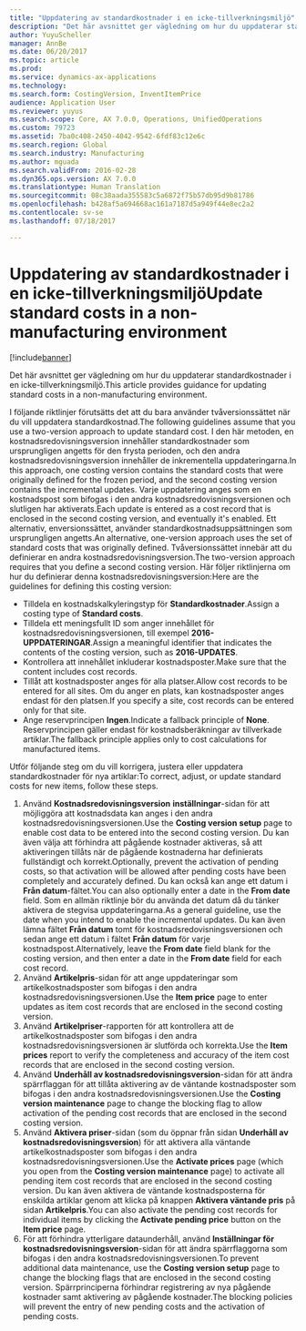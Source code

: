 ```yaml
---
title: "Uppdatering av standardkostnader i en icke-tillverkningsmiljö"
description: "Det här avsnittet ger vägledning om hur du uppdaterar standardkostnader i en icke-tillverkningsmiljö."
author: YuyuScheller
manager: AnnBe
ms.date: 06/20/2017
ms.topic: article
ms.prod: 
ms.service: dynamics-ax-applications
ms.technology: 
ms.search.form: CostingVersion, InventItemPrice
audience: Application User
ms.reviewer: yuyus
ms.search.scope: Core, AX 7.0.0, Operations, UnifiedOperations
ms.custom: 79723
ms.assetid: 7ba0c408-2450-4042-9542-6fdf83c12e6c
ms.search.region: Global
ms.search.industry: Manufacturing
ms.author: mguada
ms.search.validFrom: 2016-02-28
ms.dyn365.ops.version: AX 7.0.0
ms.translationtype: Human Translation
ms.sourcegitcommit: 08c38aada355583c5a6872f75b57db95d9b81786
ms.openlocfilehash: b428af5a694668ac161a7187d5a949f44e8ec2a2
ms.contentlocale: sv-se
ms.lasthandoff: 07/18/2017

---
```


# <a name="update-standard-costs-in-a-non-manufacturing-environment"></a><span data-ttu-id="59af8-103">Uppdatering av standardkostnader i en icke-tillverkningsmiljö</span><span class="sxs-lookup"><span data-stu-id="59af8-103">Update standard costs in a non-manufacturing environment</span></span>

[!include[banner](../includes/banner.md)]


<span data-ttu-id="59af8-104">Det här avsnittet ger vägledning om hur du uppdaterar standardkostnader i en icke-tillverkningsmiljö.</span><span class="sxs-lookup"><span data-stu-id="59af8-104">This article provides guidance for updating standard costs in a non-manufacturing environment.</span></span>

<span data-ttu-id="59af8-105">I följande riktlinjer förutsätts det att du bara använder tvåversionssättet när du vill uppdatera standardkostnad.</span><span class="sxs-lookup"><span data-stu-id="59af8-105">The following guidelines assume that you use a two-version approach to update standard cost.</span></span> <span data-ttu-id="59af8-106">I den här metoden, en kostnadsredovisningsversion innehåller standardkostnader som ursprungligen angetts för den frysta perioden, och den andra kostnadsredovisningsversion innehåller de inkrementella uppdateringarna.</span><span class="sxs-lookup"><span data-stu-id="59af8-106">In this approach, one costing version contains the standard costs that were originally defined for the frozen period, and the second costing version contains the incremental updates.</span></span> <span data-ttu-id="59af8-107">Varje uppdatering anges som en kostnadspost som bifogas i den andra kostnadsredovisningsversionen och slutligen har aktiverats.</span><span class="sxs-lookup"><span data-stu-id="59af8-107">Each update is entered as a cost record that is enclosed in the second costing version, and eventually it's enabled.</span></span> <span data-ttu-id="59af8-108">Ett alternativ, enversionssättet, använder standardkostnadsuppsättningen som ursprungligen angetts.</span><span class="sxs-lookup"><span data-stu-id="59af8-108">An alternative, one-version approach uses the set of standard costs that was originally defined.</span></span> <span data-ttu-id="59af8-109">Tvåversionssättet innebär att du definierar en andra kostnadsredovisningsversion.</span><span class="sxs-lookup"><span data-stu-id="59af8-109">The two-version approach requires that you define a second costing version.</span></span> <span data-ttu-id="59af8-110">Här följer riktlinjerna om hur du definierar denna kostnadsredovisningsversion:</span><span class="sxs-lookup"><span data-stu-id="59af8-110">Here are the guidelines for defining this costing version:</span></span>

-   <span data-ttu-id="59af8-111">Tilldela en kostnadskalkyleringstyp för **Standardkostnader**.</span><span class="sxs-lookup"><span data-stu-id="59af8-111">Assign a costing type of **Standard costs**.</span></span>
-   <span data-ttu-id="59af8-112">Tilldela ett meningsfullt ID som anger innehållet för kostnadsredovisningsversionen, till exempel **2016-UPPDATERINGAR**.</span><span class="sxs-lookup"><span data-stu-id="59af8-112">Assign a meaningful identifier that indicates the contents of the costing version, such as **2016-UPDATES**.</span></span>
-   <span data-ttu-id="59af8-113">Kontrollera att innehållet inkluderar kostnadsposter.</span><span class="sxs-lookup"><span data-stu-id="59af8-113">Make sure that the content includes cost records.</span></span>
-   <span data-ttu-id="59af8-114">Tillåt att kostnadsposter anges för alla platser.</span><span class="sxs-lookup"><span data-stu-id="59af8-114">Allow cost records to be entered for all sites.</span></span> <span data-ttu-id="59af8-115">Om du anger en plats, kan kostnadsposter anges endast för den platsen.</span><span class="sxs-lookup"><span data-stu-id="59af8-115">If you specify a site, cost records can be entered only for that site.</span></span>
-   <span data-ttu-id="59af8-116">Ange reservprincipen **Ingen**.</span><span class="sxs-lookup"><span data-stu-id="59af8-116">Indicate a fallback principle of **None**.</span></span> <span data-ttu-id="59af8-117">Reservprincipen gäller endast för kostnadsberäkningar av tillverkade artiklar.</span><span class="sxs-lookup"><span data-stu-id="59af8-117">The fallback principle applies only to cost calculations for manufactured items.</span></span>

<span data-ttu-id="59af8-118">Utför följande steg om du vill korrigera, justera eller uppdatera standardkostnader för nya artiklar:</span><span class="sxs-lookup"><span data-stu-id="59af8-118">To correct, adjust, or update standard costs for new items, follow these steps.</span></span>

1.  <span data-ttu-id="59af8-119">Använd **Kostnadsredovisningsversion** **inställningar**-sidan för att möjliggöra att kostnadsdata kan anges i den andra kostnadsredovisningsversionen.</span><span class="sxs-lookup"><span data-stu-id="59af8-119">Use the **Costing version** **setup** page to enable cost data to be entered into the second costing version.</span></span> <span data-ttu-id="59af8-120">Du kan även välja att förhindra att pågående kostnader aktiveras, så att aktiveringen tillåts när de pågående kostnaderna har definierats fullständigt och korrekt.</span><span class="sxs-lookup"><span data-stu-id="59af8-120">Optionally, prevent the activation of pending costs, so that activation will be allowed after pending costs have been completely and accurately defined.</span></span> <span data-ttu-id="59af8-121">Du kan också kan ange ett datum i **Från datum**-fältet.</span><span class="sxs-lookup"><span data-stu-id="59af8-121">You can also optionally enter a date in the **From date** field.</span></span> <span data-ttu-id="59af8-122">Som en allmän riktlinje bör du använda det datum då du tänker aktivera de stegvisa uppdateringarna.</span><span class="sxs-lookup"><span data-stu-id="59af8-122">As a general guideline, use the date when you intend to enable the incremental updates.</span></span> <span data-ttu-id="59af8-123">Du kan även lämna fältet **Från datum** tomt för kostnadsredovisningsversionen och sedan ange ett datum i fältet **Från datum** för varje kostnadspost.</span><span class="sxs-lookup"><span data-stu-id="59af8-123">Alternatively, leave the **From date** field blank for the costing version, and then enter a date in the **From date** field for each cost record.</span></span>
2.  <span data-ttu-id="59af8-124">Använd **Artikelpris**-sidan för att ange uppdateringar som artikelkostnadsposter som bifogas i den andra kostnadsredovisningsversionen.</span><span class="sxs-lookup"><span data-stu-id="59af8-124">Use the **Item price** page to enter updates as item cost records that are enclosed in the second costing version.</span></span>
3.  <span data-ttu-id="59af8-125">Använd **Artikelpriser**-rapporten för att kontrollera att de artikelkostnadsposter som bifogas i den andra kostnadsredovisningsversionen är slutförda och korrekta.</span><span class="sxs-lookup"><span data-stu-id="59af8-125">Use the **Item prices** report to verify the completeness and accuracy of the item cost records that are enclosed in the second costing version.</span></span>
4.  <span data-ttu-id="59af8-126">Använd **Underhåll av kostnadsredovisningsversion**-sidan för att ändra spärrflaggan för att tillåta aktivering av de väntande kostnadsposter som bifogas i den andra kostnadsredovisningsversionen.</span><span class="sxs-lookup"><span data-stu-id="59af8-126">Use the **Costing version maintenance** page to change the blocking flag to allow activation of the pending cost records that are enclosed in the second costing version.</span></span>
5.  <span data-ttu-id="59af8-127">Använd **Aktivera priser**-sidan (som du öppnar från sidan **Underhåll av kostnadsredovisningsversion**) för att aktivera alla väntande artikelkostnadsposter som bifogas i den andra kostnadsredovisningsversionen.</span><span class="sxs-lookup"><span data-stu-id="59af8-127">Use the **Activate prices** page (which you open from the **Costing version maintenance** page) to activate all pending item cost records that are enclosed in the second costing version.</span></span> <span data-ttu-id="59af8-128">Du kan även aktivera de väntande kostnadsposterna för enskilda artiklar genom att klicka på knappen **Aktivera väntande pris** på sidan **Artikelpris**.</span><span class="sxs-lookup"><span data-stu-id="59af8-128">You can also activate the pending cost records for individual items by clicking the **Activate pending price** button on the **Item price** page.</span></span>
6.  <span data-ttu-id="59af8-129">För att förhindra ytterligare dataunderhåll, använd **Inställningar för kostnadsredovisningsversion**-sidan för att ändra spärrflaggorna som bifogas i den andra kostnadsredovisningsversionen.</span><span class="sxs-lookup"><span data-stu-id="59af8-129">To prevent additional data maintenance, use the **Costing version setup** page to change the blocking flags that are enclosed in the second costing version.</span></span> <span data-ttu-id="59af8-130">Spärrprinciperna förhindrar registrering av nya pågående kostnader samt aktivering av pågående kostnader.</span><span class="sxs-lookup"><span data-stu-id="59af8-130">The blocking policies will prevent the entry of new pending costs and the activation of pending costs.</span></span>





